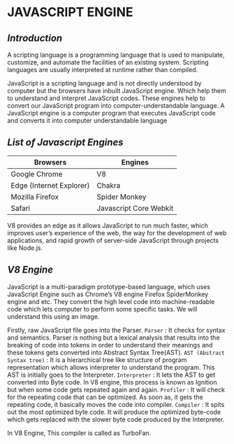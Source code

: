 # JAVASCRIPT ENGINE

## _Introduction_
A scripting language is a programming language that is used to manipulate, customize, and automate the facilities of an existing system. Scripting languages are usually interpreted at runtime rather than compiled.

JavaScript is a scripting language and is not directly understood by computer but the browsers have inbuilt JavaScript engine. Which help them to understand and interpret JavaScript codes. These engines help to convert our JavaScript program into computer-understandable language. A JavaScript engine is a computer program that executes JavaScript code and converts it into computer understandable language

## _List of Javascript Engines_
 | Browsers | Engines |
| ------ | ------ |
| Google Chrome | V8 |
| Edge (Internet Explorer) | Chakra |
| Mozilla Firefox | Spider Monkey |
| Safari | Javascript Core Webkit |

V8 provides an edge as it allows JavaScript to run much faster, which improves user’s experience of the web, the way for the development of web applications, and rapid growth of server-side JavaScript through projects like Node.js.

## _V8 Engine_

JavaScript is a multi-paradigm prototype-based language, which uses JavaScript Engine such as Chrome’s V8 engine Firefox SpiderMonkey engine and etc. They convert the high level code into machine-readable code which lets computer to perform some specific tasks. We will understand this using an image.


Firstly, raw JavaScript file goes into the Parser. 
 `Parser` : It checks for syntax and semantics. Parser is nothing but a lexical analysis that results into the breaking of code into tokens in order to understand their meanings and these tokens gets converted into Abstract Syntax Tree(AST).
 `AST (Abstract Syntax tree)` : It is a hierarchical tree like structure of program representation which allows interpreter to understand the program. This AST is initially goes to the Interpreter.
 `Interpreter` : It lets the AST to get converted into Byte code. In V8 engine, this process is known as Ignition but when some code gets repeated again and again.
 `Profiler` : It will check for the repeating code that can be optimized. As soon as, it gets the repeating code, it basically moves the code into compiler.
 `Compiler` : It spits out the most optimized byte code. It will produce the optimized byte-code which gets replaced with the slower byte code produced by the Interpreter. 
 
 In V8 Engine, This compiler is called as TurboFan.
